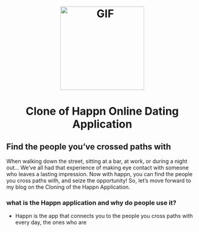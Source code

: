 <h1 align="center"> <img alt="GIF" src="https://github.com/bhaveshppatil/Happn/blob/master/Happn%20Screenshot's/happnIcon.jpeg" width = 220/></h1>

<h1 align="center"> Clone of Happn Online Dating Application </h1>
<p align="center"></p>

<h2 align="left"> Find the people you’ve crossed paths with </h2>

When walking down the street, sitting at a bar, at work, or during a night out… We’ve all had that experience of making eye contact with someone who leaves a lasting impression. 
Now with happn, you can find the people you cross paths with, and seize the opportunity!
So, let’s move forward to my blog on the Cloning of the Happn Application.

<h3 align="left">what is the Happn application and why do people use it? </h3>

- Happn is the app that connects you to the people you cross paths with every day, the ones who are 

